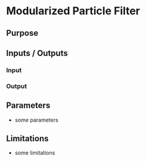 # Modularized Particle Filter

## Purpose

## Inputs / Outputs

### Input

### Output

## Parameters

- some parameters

## Limitations

- some limitations
